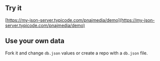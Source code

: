 ## Try it

[https://my-json-server.typicode.com/pnajmedia/demo](https://my-json-server.typicode.com/pnajmedia/demo)

## Use your own data

Fork it and change `db.json` values or create a repo with a `db.json` file.
